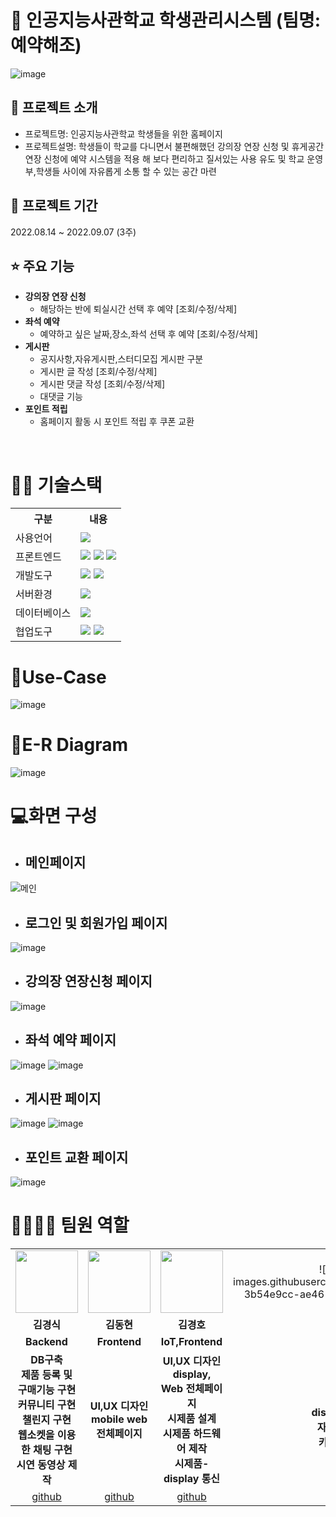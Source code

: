 # 📎 인공지능사관학교 학생관리시스템 (팀명: 예약해조)
![image](https://user-images.githubusercontent.com/103255941/189011395-2dcd2aa0-ed4a-4d4f-b607-c3035d2f00c1.png)

## 👀 프로젝트 소개
* 프로젝트명: 인공지능사관학교 학생들을 위한 홈페이지
* 프로젝트설명: 학생들이 학교를 다니면서 불편해했던 강의장 연장 신청 및 휴게공간 연장 신청에 예약 시스템을 적용 해 보다 편리하고 질서있는 사용 유도 및
               학교 운영부,학생들 사이에 자유롭게 소통 할 수 있는 공간 마련 

## 📅 프로젝트 기간
2022.08.14 ~ 2022.09.07 (3주)
<br>

## ⭐ 주요 기능
* <b>강의장 연장 신청</b>
  * 해당하는 반에 퇴실시간 선택 후 예약 [조회/수정/삭제]
* <b>좌석 예약</b>
  * 예약하고 싶은 날짜,장소,좌석 선택 후 예약 [조회/수정/삭제]
* <b>게시판</b>
  * 공지사항,자유게시판,스터디모집 게시판 구분
  * 게시판 글 작성 [조회/수정/삭제]
  * 게시판 댓글 작성 [조회/수정/삭제]
  * 대댓글 기능
* <b>포인트 적립</b>
  * 홈페이지 활동 시 포인트 적립 후 쿠폰 교환
<br>

# 💪🏻 기술스택
<table>
    <tr>
        <th>구분</th>
        <th>내용</th>
    </tr>
    <tr>
        <td>사용언어</td>
        <td>
            <img src="https://img.shields.io/badge/Java-007396?style=for-the-badge&logo=java&logoColor=white"/>
        </td>
    </tr>
    <tr>
        <td>프론트엔드</td>
        <td>
           <img src="https://img.shields.io/badge/javascript-F7DF1E?style=for-the-badge&logo=javascript&logoColor=black">
           <img src="https://img.shields.io/badge/HTML-E34F26?style=for-the-badge&logo=html5&logoColor=white">
           <img src="https://img.shields.io/badge/CSS-1572B6?style=for-the-badge&logo=css3&logoColor=white">
        </td>
    </tr>
    <tr>
        <td>개발도구</td>
        <td>
            <img src="https://img.shields.io/badge/Eclipse-2C2255?style=for-the-badge&logo=Eclipse&logoColor=white"/>
            <img src="https://img.shields.io/badge/VSCode-007ACC?style=for-the-badge&logo=VisualStudioCode&logoColor=white"/>
        </td>
    </tr>
    <tr>
        <td>서버환경</td>
        <td>
            <img src="https://img.shields.io/badge/Apache Tomcat-D22128?style=for-the-badge&logo=Apache Tomcat&logoColor=white"/>
        </td>
    </tr>
    <tr>
        <td>데이터베이스</td>
        <td>
             <img src="https://img.shields.io/badge/Oracle 11g-F80000?style=for-the-badge&logo=Oracle&logoColor=white"/>
        </td>
    </tr>
    <tr>
        <td>협업도구</td>
        <td>
            <img src="https://img.shields.io/badge/Git-F05032?style=for-the-badge&logo=Git&logoColor=white"/>
            <img src="https://img.shields.io/badge/GitHub-181717?style=for-the-badge&logo=GitHub&logoColor=white"/>
        </td>
    </tr>
</table>

# 📌Use-Case
![image](https://user-images.githubusercontent.com/103255941/189015119-caa15d24-afc5-4e35-9dbb-377268429f14.png)

# 📌E-R Diagram
![image](https://user-images.githubusercontent.com/103255941/189015199-be4bb4b3-f3d7-4906-8700-bdcf1cdb955b.png)

# 💻화면 구성
* <h2>메인페이지</h2>
![메인](https://user-images.githubusercontent.com/103255941/189015514-71babe55-a1fc-441a-8772-bc3ceb737f20.png)
* <h2>로그인 및 회원가입 페이지</h2>
![image](https://user-images.githubusercontent.com/103255941/189015958-ef83f9a4-ef81-494b-bd87-01f6411c5c49.png)
* <h2>강의장 연장신청 페이지</h2>
![image](https://user-images.githubusercontent.com/103255941/189016076-da9ac66a-9ec6-4c95-88f3-b4b3cf91659d.png)
* <h2>좌석 예약 페이지</h2>
![image](https://user-images.githubusercontent.com/103255941/189016126-6ae2de13-10f0-406f-b42e-bc99daf634e1.png)
![image](https://user-images.githubusercontent.com/103255941/189017828-caf74dd1-19a5-4216-baac-95caa53683d0.png)
* <h2>게시판 페이지</h2>
![image](https://user-images.githubusercontent.com/103255941/189016179-17df2122-7bdc-4654-a59c-60aebd98d1ce.png)
![image](https://user-images.githubusercontent.com/103255941/189017575-b62e237e-5469-4d2e-8e06-5a52f092e9d4.png)
* <h2>포인트 교환 페이지</h2>
![image](https://user-images.githubusercontent.com/103255941/189017643-e450e026-8c68-417f-9c40-ea698508223b.png)

# 👨‍👩‍👦‍👦 팀원 역할
<table>
  <tr>
    <td align="center"><img src="MIRICANVAS_ITEM_COPY_KEY" width="100" height="100"/></td>
    <td align="center"><img src="https://mb.ntdtv.kr/assets/uploads/2019/01/Screen-Shot-2019-01-08-at-4.31.55-PM-e1546932545978.png" width="100" height="100"/></td>
    <td align="center"><img src="https://i.pinimg.com/236x/ed/bb/53/edbb53d4f6dd710431c1140551404af9.jpg" width="100" height="100"/></td>
    <td align="center">![image](https://user-images.githubusercontent.com/103255941/189018336-3b54e9cc-ae46-4335-a46e-437a49f21be4.png)></td>
    <td align="center">![image](https://user-images.githubusercontent.com/103255941/189018336-3b54e9cc-ae46-4335-a46e-437a49f21be4.png)></td>
  </tr>
  <tr>
    <td align="center"><strong>김경식</strong></td>
    <td align="center"><strong>김동현</strong></td>
    <td align="center"><strong>김경호</strong></td>
    <td align="center"><strong>박선영</strong></td>
    <td align="center"><strong>윤하은</strong></td>
  </tr>
  <tr>
    <td align="center"><b>Backend</b></td>
    <td align="center"><b>Frontend</b></td>
    <td align="center"><b>IoT,Frontend</b></td>
    <td align="center"><b>Backend</b></td>
  </tr>
   <tr>
    <td align="center"><b>DB구축<br>제품 등록 및 구매기능 구현<br>커뮤니티 구현<br>챌린지 구현<br>웹소켓을 이용한 채팅 구현<br>시연 동영상 제작</b></td>
    <td align="center"><b>UI,UX 디자인<br>mobile web 전체페이지<br></b></td>
    <td align="center"><b>UI,UX 디자인<br>display, Web 전체페이지<br>시제품 설계<br>시제품 하드웨어 제작<br>시제품-display 통신</b></td>
    <td align="center"><b>요구사항 정의<br>Q&A 게시판 제작<br>display 상품 관련 기능 구현<br>자체 구매, mobile과 연동<br>카카오페이 api 결제 구현<br>PPT 제작</b></td>
  </tr>
  <tr>
    <td align="center"><a href="https://github.com/eil-you" target='_blank'>github</a></td>
    <td align="center"><a href="https://github.com/wonjuju" target='_blank'>github</a></td>
    <td align="center"><a href="https://github.com/HeEwOn96" target='_blank'>github</a></td>
    <td align="center"><a href="https://github.com/sterham" target='_blank'>github</a></td>
  </tr>
</table>



